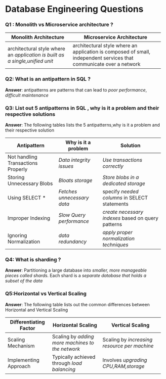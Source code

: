 # Database Engineering Questions

### Q1 : Monolith vs Microservice architecture ? 

| Monolith Architecture                                        | Microservice Architecture                                    |
| ------------------------------------------------------------ | ------------------------------------------------------------ |
| architectural style where an *application is built as a single,unified unit* | architectural style where an application is composed of small, independent services that communicate over a network |

###  Q2: What is an antipattern in SQL ? 

**Answer**: antipatterns are  patterns that can lead to *poor performance*, *difficult maintenance*

### Q3: List out 5 antipatterns in SQL , why is it a problem and  their respective solutions 

**Answer**: The following tables lists the 5 antipatterns,why is it a problem and their respective solution 

| Antipattern                        | Why is it a problem        | Solution                                           |
| ---------------------------------- | -------------------------- | -------------------------------------------------- |
| Not handling Transactions Properly | *Data integrity issues*    | *Use transactions correctly*                       |
| Storing Unnecessary Blobs          | *Bloats storage*           | *Store blobs in a dedicated storage*               |
| Using SELECT *                     | *Fetches unnecessary data* | specify *needed columns* in SELECT statements      |
| Improper Indexing                  | *Slow Query performance*   | *create necessary indexes* based on query patterns |
| Ignoring Normalization             | *data redundancy*          | *apply proper normalization techniques*            |

### Q4: What is sharding ? 

**Answer**: Partitioning a large database into *smaller, more manageable pieces called shards.* Each shard is a *separate database that holds a subset of the data*

### Q5:Horizontal vs Vertical Scaling 

**Answer**: The following table lists out the common differences between Horizontal and Vertical Scaling 

| Differentiating Factor | Horizontal Scaling                               | Vertical Scaling                             |
| ---------------------- | ------------------------------------------------ | -------------------------------------------- |
| Scaling Mechanism      | Scaling by *adding more machines to the network* | Scaling by *increasing resource per machine* |
| Implementing Approach  | Typically achieved through *load balancing*      | Involves *upgrading CPU,RAM,storage*         |

